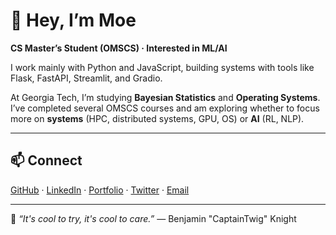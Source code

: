 # 👋 Hey, I’m Moe  

**CS Master’s Student (OMSCS) · Interested in ML/AI**  

I work mainly with Python and JavaScript, building systems with tools like Flask, FastAPI, Streamlit, and Gradio.  

At Georgia Tech, I’m studying **Bayesian Statistics** and **Operating Systems**. I’ve completed several OMSCS courses and am exploring whether to focus more on **systems** (HPC, distributed systems, GPU, OS) or **AI** (RL, NLP).  

---

## 📫 Connect  
[GitHub](https://github.com/mohaned-dewedar) · [LinkedIn](https://linkedin.com/in/mohaned-dewedar) · [Portfolio](https://mohaned-dewedar.github.io) · [Twitter](https://twitter.com/thecherryo) · [Email](mailto:m.dewedar97@gmail.com)  

---

💬 _“It's cool to try, it's cool to care.”_ — Benjamin "CaptainTwig" Knight  
